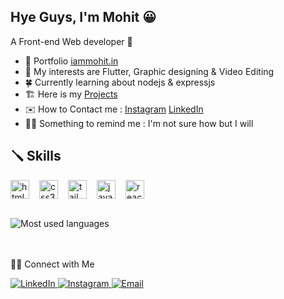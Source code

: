 ## Hye Guys, I'm Mohit 😀
A Front-end Web developer 🎯

- 🌈 Portfolio [iammohit.in](https://iammohit.in)
- 👀 My interests are Flutter, Graphic designing & Video Editing
- 🍀 Currently learning about nodejs & expressjs
- 🏗️ Here is my [Projects](https://github.com/withmohitjoshi/Projects-Links)
- ✉️ How to Contact me : [Instagram](https://www.instagram.com/flutter.web) [LinkedIn](https://www.linkedin.com/in/withmohitjoshi)
- 😶‍🌫️ Something to remind me : I'm not sure how but I will 

## 🪛 Skills
<div style="display:flex; gap:16px">
  <img width='30' height='30' src="https://cdn.jsdelivr.net/gh/devicons/devicon/icons/html5/html5-original.svg" alt="html5"/>
  <img width='30' height='30' src="https://cdn.jsdelivr.net/gh/devicons/devicon/icons/css3/css3-original.svg" alt="css3"/>
  <img width='30' height='30' src="https://cdn.jsdelivr.net/gh/devicons/devicon/icons/tailwindcss/tailwindcss-plain.svg" alt="tailwindcss"/>
  <img width='30' height='30' src="https://cdn.jsdelivr.net/gh/devicons/devicon/icons/javascript/javascript-original.svg" alt="javascript"/>
  <img width='30' height='30' src="https://cdn.jsdelivr.net/gh/devicons/devicon/icons/react/react-original.svg" alt="reactjs"/>
</div>

<br/>

![Most used languages](https://github-readme-stats.vercel.app/api/top-langs/?username=withmohitjoshi&theme=tokyonight&layout=compact)

<br/><br/>
🤝🏻 Connect with Me

<p align="left">
  <a href="https://www.linkedin.com/in/withmohitjoshi">
    <img alt="LinkedIn" src="https://img.shields.io/badge/LinkedIn-Mohit%20Joshi-blue?style=flat-square&logo=linkedin">
  </a>
  <a href="https://www.instagram.com/flutter.web">
    <img alt="Instagram" src="https://img.shields.io/badge/Instagram-Flutter.web-blue?style=flat-square&logo=instagram">
  </a>
  <a href="mailto:withmohitjoshi@gmail.com">
    <img alt="Email" src="https://img.shields.io/badge/Email-withmohitjoshi@gmail.com-blue?style=flat-square&logo=gmail">
  </a>
</p>

<!-- ⭐️ [Mohit Joshi](https://github.com/withmohitjoshi) -->
